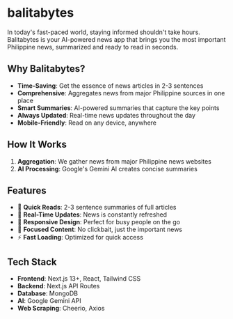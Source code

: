 # balitabytes

In today's fast-paced world, staying informed shouldn't take hours. Balitabytes is your AI-powered news app that brings you the most important Philippine news, summarized and ready to read in seconds.

## Why Balitabytes?

- **Time-Saving**: Get the essence of news articles in 2-3 sentences
- **Comprehensive**: Aggregates news from major Philippine sources in one place
- **Smart Summaries**: AI-powered summaries that capture the key points
- **Always Updated**: Real-time news updates throughout the day
- **Mobile-Friendly**: Read on any device, anywhere

## How It Works

1. **Aggregation**: We gather news from major Philippine news websites
2. **AI Processing**: Google's Gemini AI creates concise summaries


## Features

- 📰 **Quick Reads**: 2-3 sentence summaries of full articles
- 🔄 **Real-Time Updates**: News is constantly refreshed
- 📱 **Responsive Design**: Perfect for busy people on the go
- 🎯 **Focused Content**: No clickbait, just the important news
- ⚡ **Fast Loading**: Optimized for quick access

## Tech Stack

- **Frontend**: Next.js 13+, React, Tailwind CSS
- **Backend**: Next.js API Routes
- **Database**: MongoDB
- **AI**: Google Gemini API
- **Web Scraping**: Cheerio, Axios

